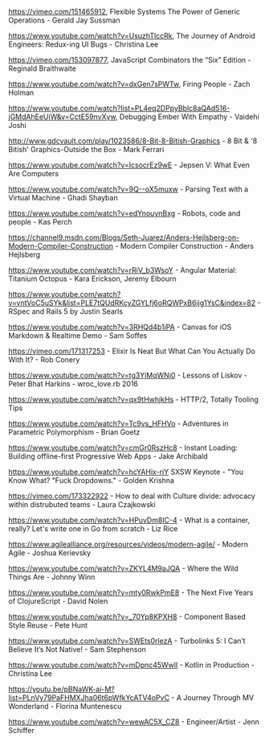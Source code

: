 https://vimeo.com/151465912, Flexible Systems The Power of Generic Operations - Gerald Jay Sussman 

https://www.youtube.com/watch?v=UsuzhTlccRk, The Journey of Android Engineers: Redux-ing UI Bugs - Christina Lee

https://vimeo.com/153097877, JavaScript Combinators the “Six” Edition - Reginald Braithwaite

https://www.youtube.com/watch?v=dxGen7sPWTw, Firing People - Zach Holman

https://www.youtube.com/watch?list=PL4eq2DPpyBblc8aQAd516-jGMdAhEeUiW&v=CctE59nvXyw, Debugging Ember With Empathy - Vaidehi Joshi

http://www.gdcvault.com/play/1023586/8-Bit-8-Bitish-Graphics - 8 Bit & '8 Bitish' Graphics-Outside the Box - Mark Ferrari

https://www.youtube.com/watch?v=IcsocrEz9wE - Jepsen V: What Even Are Computers

https://www.youtube.com/watch?v=9Q--oX5muxw - Parsing Text with a Virtual Machine - Ghadi Shayban

https://www.youtube.com/watch?v=edYnouynBxg - Robots, code and people - Kas Perch

https://channel9.msdn.com/Blogs/Seth-Juarez/Anders-Hejlsberg-on-Modern-Compiler-Construction - Modern Compiler Construction - Anders Hejlsberg

https://www.youtube.com/watch?v=rRiV_b3WsoY - Angular Material: Titanium Octopus - Kara Erickson, Jeremy Elbourn

https://www.youtube.com/watch?v=vntVoC5uSYk&list=PLE7tQUdRKcyZGYLfj6oRQWPxB6ijg1YsC&index=82 - RSpec and Rails 5 by Justin Searls

https://www.youtube.com/watch?v=3RHQd4b1iPA - Canvas for iOS Markdown & Realtime Demo - Sam Soffes

https://vimeo.com/171317253 - Elixir Is Neat But What Can You Actually Do With It? - Rob Conery

https://www.youtube.com/watch?v=tg3YjMqWNj0 - Lessons of Liskov - Peter Bhat Harkins - wroc_love.rb 2016

https://www.youtube.com/watch?v=qx9tHwhjkHs - HTTP/2, Totally Tooling Tips

https://www.youtube.com/watch?v=Tc9vs_HFHVo - Adventures in Parametric Polymorphism - Brian Goetz

https://www.youtube.com/watch?v=cmGr0RszHc8 - Instant Loading: Building offline-first Progressive Web Apps - Jake Archibald

https://www.youtube.com/watch?v=hcYAHix-riY SXSW Keynote - "You Know What? ℉uck Dropdowns." - Golden Krishna

https://vimeo.com/173322922 - How to deal with Culture divide: advocacy within distrubuted teams - Laura Czajkowski

https://www.youtube.com/watch?v=HPuvDm8IC-4 -  What is a container, really? Let's write one in Go from scratch - Liz Rice

https://www.agilealliance.org/resources/videos/modern-agile/ - Modern Agile - Joshua Kerievsky

https://www.youtube.com/watch?v=ZKYL4M9aJQA - Where the Wild Things Are - Johnny Winn

https://www.youtube.com/watch?v=mty0RwkPmE8 - The Next Five Years of ClojureScript - David Nolen

https://www.youtube.com/watch?v=_70Yp8KPXH8 - Component Based Style Reuse - Pete Hunt

https://www.youtube.com/watch?v=SWEts0rlezA - Turbolinks 5: I Can’t Believe It’s Not Native! - Sam Stephenson

https://www.youtube.com/watch?v=mDpnc45WwlI - Kotlin in Production - Christina Lee

https://youtu.be/pBNaWK-ai-M?list=PLnVy79PaFHMXJha06t6pWfkYcATV4oPvC - A Journey Through MV Wonderland - Florina Muntenescu

https://www.youtube.com/watch?v=wewAC5X_CZ8 - Engineer/Artist - Jenn Schiffer

